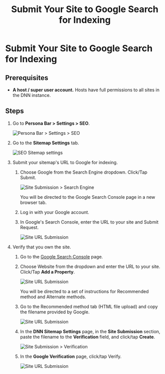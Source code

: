 ﻿---
uid: submit-site-google-search
locale: en
title: Submit Your Site to Google Search for Indexing
dnnversion: 09.02.00
related-topics: configure-sitemap
links: ["[Google: Setting Up Event Tracking](https://developers.google.com/analytics/devguides/collection/gajs/eventTrackerGuide)"]
---

# Submit Your Site to Google Search for Indexing

## Prerequisites

*   **A host / super user account.** Hosts have full permissions to all sites in the DNN instance.

## Steps

1.  Go to **Persona Bar \> Settings \> SEO**.

    ![Persona Bar > Settings > SEO](/images/scr-pbar-host-Settings-E91.png)

2.  Go to the **Sitemap Settings** tab.



    ![SEO Sitemap settings](/images/scr-SEO-SiteMapSettings-TitleGeneral-E90.png)



3.  Submit your sitemap's URL to Google for indexing.
    1.  Choose Google from the Search Engine dropdown. Click/Tap Submit.



        ![Site Submission > Search Engine](/images/scr-SEO-SiteMapSettings-Submission-SearchEngine-E90.png)



        You will be directed to the Google Search Console page in a new browser tab.

    2.  Log in with your Google account.
    3.  In Google's Search Console, enter the URL to your site and Submit Request.



        ![Site URL Submission](/images/scr-GoogleSearchConsoleSubmitURL-small.png)



4.  Verify that you own the site.
    1.  Go to the [Google Search Console](https://search.google.com/search-console) page.
    2.  Choose Website from the dropdown and enter the URL to your site. Click/Tap **Add a Property**.



        ![Site URL Submission](/images/scr-GoogleSearchConsoleSubmitURL-big.png)



        You will be directed to a set of instructions for Recommended method and Alternate methods.

    3.  Go to the Recommended method tab (HTML file upload) and copy the filename provided by Google.



        ![Site URL Submission](/images/scr-GoogleSearchConsole-VerificationFile.png)



    4.  In the **DNN Sitemap Settings** page, in the **Site Submission** section, paste the filename to the **Verification** field, and click/tap **Create**.



        ![Site Submission > Verification](/images/scr-SEO-SiteMapSettings-Submission-Verification-E90.png)



    5.  In the **Google Verification** page, click/tap Verify.



        ![Site URL Submission](/images/scr-GoogleSearchConsole-Verify.png)
